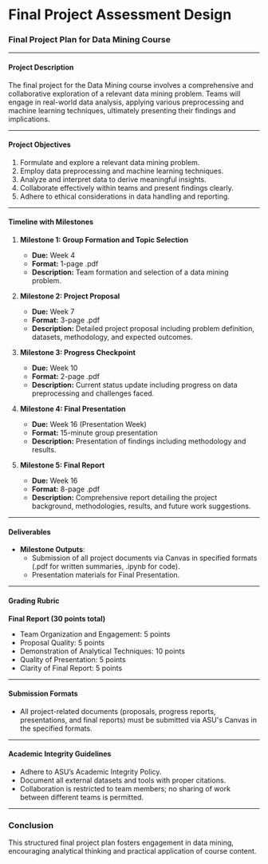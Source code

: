 Final Project Assessment Design
===============================

### Final Project Plan for Data Mining Course

---

#### Project Description
The final project for the Data Mining course involves a comprehensive and collaborative exploration of a relevant data mining problem. Teams will engage in real-world data analysis, applying various preprocessing and machine learning techniques, ultimately presenting their findings and implications.

---

#### Project Objectives
1. Formulate and explore a relevant data mining problem.
2. Employ data preprocessing and machine learning techniques.
3. Analyze and interpret data to derive meaningful insights.
4. Collaborate effectively within teams and present findings clearly.
5. Adhere to ethical considerations in data handling and reporting.

---

#### Timeline with Milestones

1. **Milestone 1: Group Formation and Topic Selection**
   - **Due:** Week 4
   - **Format:** 1-page .pdf
   - **Description:** Team formation and selection of a data mining problem.

2. **Milestone 2: Project Proposal**
   - **Due:** Week 7
   - **Format:** 3-page .pdf
   - **Description:** Detailed project proposal including problem definition, datasets, methodology, and expected outcomes.

3. **Milestone 3: Progress Checkpoint**
   - **Due:** Week 10
   - **Format:** 2-page .pdf
   - **Description:** Current status update including progress on data preprocessing and challenges faced.

4. **Milestone 4: Final Presentation**
   - **Due:** Week 16 (Presentation Week)
   - **Format:** 15-minute group presentation
   - **Description:** Presentation of findings including methodology and results.

5. **Milestone 5: Final Report**
   - **Due:** Week 16
   - **Format:** 8-page .pdf
   - **Description:** Comprehensive report detailing the project background, methodologies, results, and future work suggestions.

---

#### Deliverables
- **Milestone Outputs**: 
  - Submission of all project documents via Canvas in specified formats (.pdf for written summaries, .ipynb for code).
  - Presentation materials for Final Presentation.

---

#### Grading Rubric
**Final Report (30 points total)**
- Team Organization and Engagement: 5 points
- Proposal Quality: 5 points
- Demonstration of Analytical Techniques: 10 points
- Quality of Presentation: 5 points
- Clarity of Final Report: 5 points

---

#### Submission Formats
- All project-related documents (proposals, progress reports, presentations, and final reports) must be submitted via ASU's Canvas in the specified formats.

---

#### Academic Integrity Guidelines
- Adhere to ASU’s Academic Integrity Policy.
- Document all external datasets and tools with proper citations.
- Collaboration is restricted to team members; no sharing of work between different teams is permitted.

---

### Conclusion
This structured final project plan fosters engagement in data mining, encouraging analytical thinking and practical application of course content.